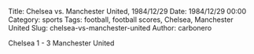 Title: Chelsea vs. Manchester United, 1984/12/29
Date: 1984/12/29 00:00
Category: sports
Tags: football, football scores, Chelsea, Manchester United
Slug: chelsea-vs-manchester-united
Author: carbonero


Chelsea 1 - 3 Manchester United
